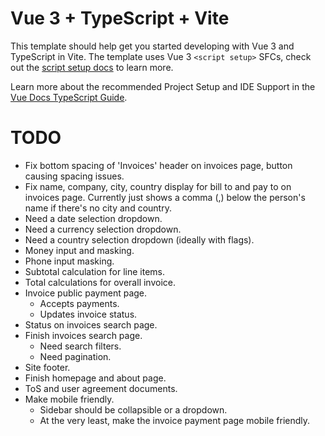 # Vue 3 + TypeScript + Vite

This template should help get you started developing with Vue 3 and TypeScript in Vite. The template uses Vue 3 `<script setup>` SFCs, check out the [script setup docs](https://v3.vuejs.org/api/sfc-script-setup.html#sfc-script-setup) to learn more.

Learn more about the recommended Project Setup and IDE Support in the [Vue Docs TypeScript Guide](https://vuejs.org/guide/typescript/overview.html#project-setup).

# TODO

- Fix bottom spacing of 'Invoices' header on invoices page, button causing spacing issues.
- Fix name, company, city, country display for bill to and pay to on invoices page. Currently just shows a comma (,) below the person's name if there's no city and country.
- Need a date selection dropdown.
- Need a currency selection dropdown.
- Need a country selection dropdown (ideally with flags).
- Money input and masking.
- Phone input masking.
- Subtotal calculation for line items.
- Total calculations for overall invoice.
- Invoice public payment page.
  - Accepts payments.
  - Updates invoice status.
- Status on invoices search page.
- Finish invoices search page.
  - Need search filters.
  - Need pagination.
- Site footer.
- Finish homepage and about page.
- ToS and user agreement documents.
- Make mobile friendly.
  - Sidebar should be collapsible or a dropdown.
  - At the very least, make the invoice payment page mobile friendly.
